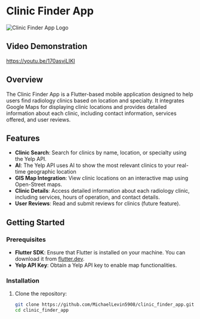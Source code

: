 # Clinic Finder App

![Clinic Finder App Logo](clinicfinder_cropped.png)

## Video Demonstration
https://youtu.be/170asvjLIKI

## Overview

The Clinic Finder App is a Flutter-based mobile application designed to help users find radiology clinics based on location and specialty. It integrates Google Maps for displaying clinic locations and provides detailed information about each clinic, including contact information, services offered, and user reviews.

## Features

- **Clinic Search**: Search for clinics by name, location, or specialty using the Yelp API.
- **AI**: The Yelp API uses AI to show the most relevant clinics to your real-time geographic location
- **GIS Map Integration**: View clinic locations on an interactive map using Open-Street maps.
- **Clinic Details**: Access detailed information about each radiology clinic, including services, hours of operation, and contact details.
- **User Reviews**: Read and submit reviews for clinics (future feature).

## Getting Started

### Prerequisites

- **Flutter SDK**: Ensure that Flutter is installed on your machine. You can download it from [flutter.dev](https://flutter.dev).
- **Yelp API Key**: Obtain a Yelp API key to enable map functionalities.

### Installation

1. Clone the repository:

   ```bash
   git clone https://github.com/MichaelLevin5908/clinic_finder_app.git
   cd clinic_finder_app

